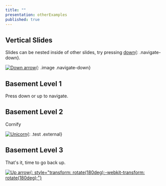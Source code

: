 ```yaml
---
title: ""
presentation: otherExamples
published: true
---
```


<section markdown="1">

## Vertical Slides

Slides can be nested inside of other slides,
try pressing [down](#){: .navigate-down}.

[![Down arrow](https://s3.amazonaws.com/hakim-static/reveal-js/arrow.png)](#){: .image .navigate-down}

</section>
<section markdown="1">

## Basement Level 1

Press down or up to navigate.

</section>
<section markdown="1">

## Basement Level 2

Cornify

[![Unicorn](https://s3.amazonaws.com/hakim-static/reveal-js/cornify.gif)](http://cornify.com){: .test .external}

</section>
<section markdown="1">

## Basement Level 3

That's it, time to go back up.

[![Up arrow](https://s3.amazonaws.com/hakim-static/reveal-js/arrow.png){: style="transform: rotate(180deg);-webkit-transform: rotate(180deg);"}](#/2)

</section>
